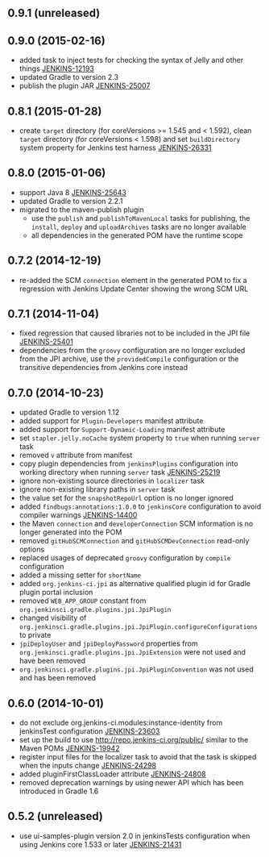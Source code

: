 ## 0.9.1 (unreleased)

## 0.9.0 (2015-02-16)

  * added task to inject tests for checking the syntax of Jelly and other things
    [JENKINS-12193](https://issues.jenkins-ci.org/browse/JENKINS-12193)
  * updated Gradle to version 2.3
  * publish the plugin JAR
    [JENKINS-25007](https://issues.jenkins-ci.org/browse/JENKINS-25007)

## 0.8.1 (2015-01-28)

  * create `target` directory (for coreVersions >= 1.545 and < 1.592), clean `target` directory (for coreVersions
    < 1.598) and set `buildDirectory` system property for Jenkins test harness
    [JENKINS-26331](https://issues.jenkins-ci.org/browse/JENKINS-26331)

## 0.8.0 (2015-01-06)

  * support Java 8
    [JENKINS-25643](https://issues.jenkins-ci.org/browse/JENKINS-25643)
  * updated Gradle to version 2.2.1
  * migrated to the maven-publish plugin
    * use the `publish` and `publishToMavenLocal` tasks for publishing, the `install`, `deploy` and `uploadArchives`
      tasks are no longer available
    * all dependencies in the generated POM have the runtime scope

## 0.7.2 (2014-12-19)

  * re-added the SCM `connection` element in the generated POM to fix a regression with Jenkins Update Center showing
    the wrong SCM URL

## 0.7.1 (2014-11-04)

  * fixed regression that caused libraries not to be included in the JPI file
    [JENKINS-25401](https://issues.jenkins-ci.org/browse/JENKINS-25401)
  * dependencies from the `groovy` configuration are no longer excluded from the JPI archive, use the `providedCompile`
    configuration or the transitive dependencies from Jenkins core instead

## 0.7.0 (2014-10-23)

  * updated Gradle to version 1.12
  * added support for `Plugin-Developers` manifest attribute
  * added support for `Support-Dynamic-Loading` manifest attribute
  * set `stapler.jelly.noCache` system property to `true` when running `server` task
  * removed `v` attribute from manifest
  * copy plugin dependencies from `jenkinsPlugins` configuration into working directory when running `server` task
    [JENKINS-25219](https://issues.jenkins-ci.org/browse/JENKINS-25219)
  * ignore non-existing source directories in `localizer` task
  * ignore non-existing library paths in `server` task
  * the value set for the `snapshotRepoUrl` option is no longer ignored
  * added `findbugs:annotations:1.0.0` to `jenkinsCore` configuration to avoid compiler warnings
    [JENKINS-14400](https://issues.jenkins-ci.org/browse/JENKINS-14400)
  * the Maven `connection` and `developerConnection` SCM information is no longer generated into the POM
  * removed `gitHubSCMConnection` and `gitHubSCMDevConnection` read-only options 
  * replaced usages of deprecated `groovy` configuration by `compile` configuration
  * added a missing setter for `shortName`
  * added `org.jenkins-ci.jpi` as alternative qualified plugin id for Gradle plugin portal inclusion
  * removed `WEB_APP_GROUP` constant from `org.jenkinsci.gradle.plugins.jpi.JpiPlugin`
  * changed visibility of `org.jenkinsci.gradle.plugins.jpi.JpiPlugin.configureConfigurations` to private
  * `jpiDeployUser` and `jpiDeployPassword` properties from `org.jenkinsci.gradle.plugins.jpi.JpiExtension` were not
    used and have been removed
  * `org.jenkinsci.gradle.plugins.jpi.JpiPluginConvention` was not used and has been removed

## 0.6.0 (2014-10-01)

  * do not exclude org.jenkins-ci.modules:instance-identity from jenkinsTest configuration
    [JENKINS-23603](https://issues.jenkins-ci.org/browse/JENKINS-23603)
  * set up the build to use http://repo.jenkins-ci.org/public/ similar to the Maven POMs
    [JENKINS-19942](https://issues.jenkins-ci.org/browse/JENKINS-19942)
  * register input files for the localizer task to avoid that the task is skipped when the inputs change
    [JENKINS-24298](https://issues.jenkins-ci.org/browse/JENKINS-24298)
  * added pluginFirstClassLoader attribute
    [JENKINS-24808](https://issues.jenkins-ci.org/browse/JENKINS-24808)
  * removed deprecation warnings by using newer API which has been introduced in Gradle 1.6 

## 0.5.2 (unreleased)

  * use ui-samples-plugin version 2.0 in jenkinsTests configuration when using Jenkins core 1.533 or later
    [JENKINS-21431](https://issues.jenkins-ci.org/browse/JENKINS-21431)
